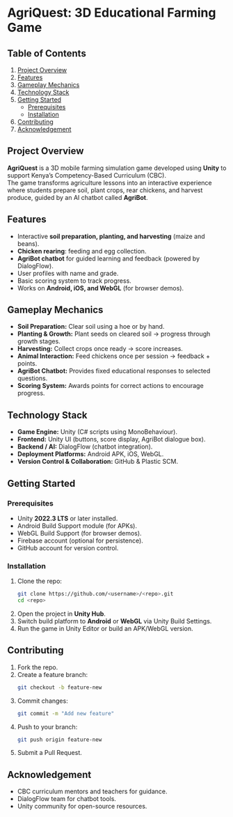 # AgriQuest: 3D Educational Farming Game

##  Table of Contents
1. [Project Overview](#project-overview)  
2. [Features](#features)  
3. [Gameplay Mechanics](#gameplay-mechanics)  
4. [Technology Stack](#technology-stack)  
5. [Getting Started](#getting-started)  
   - [Prerequisites](#prerequisites)  
   - [Installation](#installation)  
6. [Contributing](#contributing)  
7. [Acknowledgement](#acknowledgement)  

## Project Overview
**AgriQuest** is a 3D mobile farming simulation game developed using **Unity** to support Kenya’s Competency-Based Curriculum (CBC).  
The game transforms agriculture lessons into an interactive experience where students prepare soil, plant crops, rear chickens, and harvest produce, guided by an AI chatbot called **AgriBot**.  

## Features
- Interactive **soil preparation, planting, and harvesting** (maize and beans).  
- **Chicken rearing**: feeding and egg collection.  
- **AgriBot chatbot** for guided learning and feedback (powered by DialogFlow).  
- User profiles with name and grade.  
- Basic scoring system to track progress.  
- Works on **Android, iOS, and WebGL** (for browser demos).  

## Gameplay Mechanics
- **Soil Preparation:** Clear soil using a hoe or by hand.  
- **Planting & Growth:** Plant seeds on cleared soil → progress through growth stages.  
- **Harvesting:** Collect crops once ready → score increases.  
- **Animal Interaction:** Feed chickens once per session → feedback + points.  
- **AgriBot Chatbot:** Provides fixed educational responses to selected questions.  
- **Scoring System:** Awards points for correct actions to encourage progress.  

## Technology Stack
- **Game Engine:** Unity (C# scripts using MonoBehaviour).  
- **Frontend:** Unity UI (buttons, score display, AgriBot dialogue box).  
- **Backend / AI:** DialogFlow (chatbot integration).   
- **Deployment Platforms:** Android APK, iOS, WebGL.  
- **Version Control & Collaboration:** GitHub & Plastic SCM.  

## Getting Started

### Prerequisites
- Unity **2022.3 LTS** or later installed.  
- Android Build Support module (for APKs).  
- WebGL Build Support (for browser demos).  
- Firebase account (optional for persistence).  
- GitHub account for version control.  

### Installation
1. Clone the repo:  
   ```bash
   git clone https://github.com/<username>/<repo>.git
   cd <repo>
   ```
2. Open the project in **Unity Hub**.  
3. Switch build platform to **Android** or **WebGL** via Unity Build Settings.  
4. Run the game in Unity Editor or build an APK/WebGL version.  

## Contributing
1. Fork the repo.  
2. Create a feature branch:  
   ```bash
   git checkout -b feature-new
   ```  
3. Commit changes:  
   ```bash
   git commit -m "Add new feature"
   ```  
4. Push to your branch:  
   ```bash
   git push origin feature-new
   ```  
5. Submit a Pull Request.  


## Acknowledgement
- CBC curriculum mentors and teachers for guidance.  
- DialogFlow team for chatbot tools.   
- Unity community for open-source resources.  
